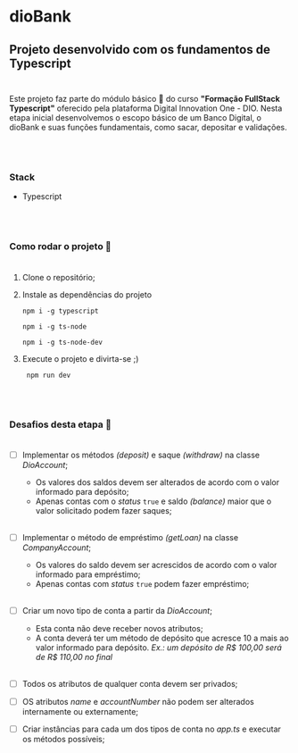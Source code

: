 # dioBank

## Projeto desenvolvido com os fundamentos de Typescript <br><br>

Este projeto faz parte do módulo básico :seedling: do curso **"Formação FullStack Typescript"** oferecido pela plataforma Digital Innovation One - DIO. Nesta etapa inicial desenvolvemos o escopo básico de um Banco Digital, o dioBank e suas funções fundamentais, como sacar, depositar e validações. 


<br><br> 

### Stack

 - Typescript

<br><br>

 ### Como rodar o projeto :test_tube: <br><br>

1. Clone o repositório;
2. Instale as dependências do projeto
    ```
    npm i -g typescript
    ```
    ```
    npm i -g ts-node
    ```
    ```
    npm i -g ts-node-dev
    ```
    
3. Execute o projeto e divirta-se ;)
    ```
     npm run dev
    ```

<br><br>

### Desafios desta etapa :dart: <br><br>

- [ ] Implementar os métodos *(deposit)* e saque *(withdraw)* na classe *DioAccount*;
    - Os valores dos saldos devem ser alterados de acordo com o valor informado para depósito;
    - Apenas contas com o *status* ```true``` e saldo *(balance)* maior que o valor solicitado podem fazer saques; <br><br>
    
- [ ] Implementar o método de empréstimo *(getLoan)* na classe *CompanyAccount*;
    - Os valores do saldo devem ser acrescidos de acordo com o valor informado para empréstimo;
    - Apenas contas com *status* ```true``` podem fazer empréstimo; <br><br>

- [ ] Criar um novo tipo de conta a partir da *DioAccount*;
    - Esta conta não deve receber novos atributos;
    - A conta deverá ter um método de depósito que acresce 10 a mais ao valor informado para depósito.  *Ex.: um depósito de R$ 100,00 será de R$ 110,00 no final* <br><br>

- [ ] Todos os atributos de qualquer conta devem ser privados;
- [ ] OS atributos *name* e *accountNumber* não podem ser alterados internamente ou externamente;
- [ ] Criar instâncias para cada um dos tipos de conta no *app.ts* e executar os métodos possíveis;
